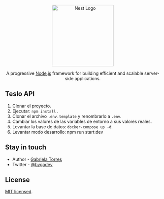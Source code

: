 <p align="center">
  <a href="http://nestjs.com/" target="blank"><img src="https://nestjs.com/img/logo-small.svg" width="200" alt="Nest Logo" /></a>
</p>

[circleci-image]: https://img.shields.io/circleci/build/github/nestjs/nest/master?token=abc123def456
[circleci-url]: https://circleci.com/gh/nestjs/nest

  <p align="center">A progressive <a href="http://nodejs.org" target="_blank">Node.js</a> framework for building efficient and scalable server-side applications.</p>
    <p align="center">

## Teslo API

1. Clonar el proyecto.
2. Ejecutar: `npm install` .
3. Clonar el archivo `.env.template` y renombrarlo a `.env`.
4. Cambiar los valores de las variables de entorno a sus valores reales.
5. Levantar la base de datos: `docker-compose up -d`.
6. Levantar modo desarrollo: npm run start:dev

## Stay in touch

- Author - [Gabriela Torres]()
- Twitter - [@bygadev](https://twitter.com/bygadev)

## License

[MIT licensed](LICENSE).
